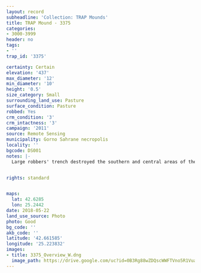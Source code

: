 ```yaml
---
layout: record
subheadline: 'Collection: TRAP Mounds'
title: TRAP Mound - 3375
categories:
- 3000-3999
header: no
tags:
- ''
trap_id: '3375'

certainty: Certain
elevation: '437'
max_diameter: '12'
min_diameter: '10'
height: '0.5'
size_category: Small
surrounding_land_use: Pasture
surface_condition: Pasture
robbed: Yes
crm_condition: '3'
crm_intactness: '3'
campaign: '2011'
source: Remote Sensing
municipality: Gorno Sahrane necropolis
locality: ''
bgcode: DS001
notes: |-
  Large robbers' trench destroyed the southern and central areas of the mound.


rights: standard


maps:
  lat: 42.6285
  lon: 25.2442
date: 2018-05-22
land_use_source: Photo
photo: Good
bg_code: ''
akb_code: ''
latitude: '42.661585'
longitude: '25.223832'
images:
- title: 3375_Overview_W.dng
  image_path: https://drive.google.com/uc?id=0B3Rg88wZDQscWWFTVno5R1Vua1k
---
```

